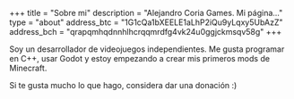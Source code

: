 +++
title = "Sobre mi"
description = "Alejandro Coria Games. Mi página..."
type = "about"
address_btc = "1G1cQa1bXEELE1aLhP2iQu9yLqxy5UbAzZ"
address_bch = "qrapqmhqdnnhlhcrqqmrdfg4vk24u0ggjckmsqv58g"
+++

Soy un desarrollador de videojuegos independientes. Me gusta programar en C++, usar Godot y estoy empezando a crear mis primeros mods de Minecraft.

Si te gusta mucho lo que hago, considera dar una donación :)